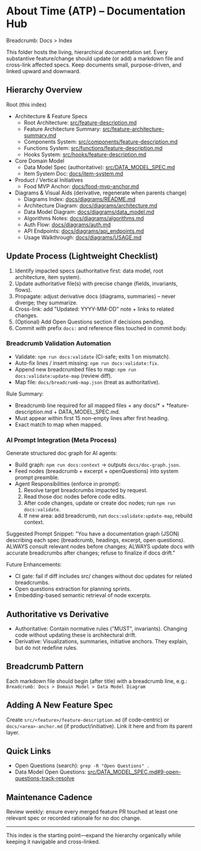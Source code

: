 # About Time (ATP) – Documentation Hub

Breadcrumb: Docs > Index

This folder hosts the living, hierarchical documentation set. Every substantive feature/change should update (or add) a markdown file and cross-link affected specs. Keep documents small, purpose-driven, and linked upward and downward.

## Hierarchy Overview

Root (this index)
- Architecture & Feature Specs
  - Root Architecture: [src/feature-description.md](../src/feature-description.md)
  - Feature Architecture Summary: [src/feature-architecture-summary.md](../src/feature-architecture-summary.md)
  - Components System: [src/components/feature-description.md](../src/components/feature-description.md)
  - Functions System: [src/functions/feature-description.md](../src/functions/feature-description.md)
  - Hooks System: [src/hooks/feature-description.md](../src/hooks/feature-description.md)
- Core Domain Model
  - Data Model Spec (authoritative): [src/DATA_MODEL_SPEC.md](../src/DATA_MODEL_SPEC.md)
  - Item System Doc: [docs/item-system.md](./item-system.md)
- Product / Vertical Initiatives
  - Food MVP Anchor: [docs/food-mvp-anchor.md](./food-mvp-anchor.md)
- Diagrams & Visual Aids (derivative, regenerate when parents change)
  - Diagrams Index: [docs/diagrams/README.md](./diagrams/README.md)
  - Architecture Diagram: [docs/diagrams/architecture.md](./diagrams/architecture.md)
  - Data Model Diagram: [docs/diagrams/data_model.md](./diagrams/data_model.md)
  - Algorithms Notes: [docs/diagrams/algorithms.md](./diagrams/algorithms.md)
  - Auth Flow: [docs/diagrams/auth.md](./diagrams/auth.md)
  - API Endpoints: [docs/diagrams/api_endpoints.md](./diagrams/api_endpoints.md)
  - Usage Walkthrough: [docs/diagrams/USAGE.md](./diagrams/USAGE.md)

## Update Process (Lightweight Checklist)
1. Identify impacted specs (authoritative first: data model, root architecture, item system).
2. Update authoritative file(s) with precise change (fields, invariants, flows).
3. Propagate: adjust derivative docs (diagrams, summaries) – never diverge; they summarize.
4. Cross-link: add "Updated: YYYY-MM-DD" note + links to related changes.
5. (Optional) Add Open Questions section if decisions pending.
6. Commit with prefix `docs:` and reference files touched in commit body.

### Breadcrumb Validation Automation
- Validate: `npm run docs:validate` (CI-safe; exits 1 on mismatch).
- Auto-fix lines / insert missing: `npm run docs:validate:fix`.
- Append new breadcrumbed files to map: `npm run docs:validate:update-map` (review diff).
- Map file: `docs/breadcrumb-map.json` (treat as authoritative).

Rule Summary:
- Breadcrumb line required for all mapped files + any docs/* + *feature-description.md + DATA_MODEL_SPEC.md.
- Must appear within first 15 non-empty lines after first heading.
- Exact match to map when mapped.

### AI Prompt Integration (Meta Process)
Generate structured doc graph for AI agents:
- Build graph: `npm run docs:context` -> outputs `docs/doc-graph.json`.
- Feed nodes (breadcrumb + excerpt + openQuestions) into system prompt preamble.
- Agent Responsibilities (enforce in prompt):
  1. Resolve target breadcrumbs impacted by request.
  2. Read those doc nodes before code edits.
  3. After code changes, update or create doc nodes; run `npm run docs:validate`.
  4. If new area: add breadcrumb, run `docs:validate:update-map`, rebuild context.

Suggested Prompt Snippet:
"You have a documentation graph (JSON) describing each spec (breadcrumb, headings, excerpt, open questions). ALWAYS consult relevant nodes before changes; ALWAYS update docs with accurate breadcrumbs after changes; refuse to finalize if docs drift."

Future Enhancements:
- CI gate: fail if diff includes src/ changes without doc updates for related breadcrumbs.
- Open questions extraction for planning sprints.
- Embedding-based semantic retrieval of node excerpts.

## Authoritative vs Derivative
- Authoritative: Contain normative rules ("MUST", invariants). Changing code without updating these is architectural drift.
- Derivative: Visualizations, summaries, initiative anchors. They explain, but do not redefine rules.

## Breadcrumb Pattern
Each markdown file should begin (after title) with a breadcrumb line, e.g.:
`Breadcrumb: Docs > Domain Model > Data Model Diagram`

## Adding A New Feature Spec
Create `src/<feature>/feature-description.md` (if code-centric) or `docs/<area>-anchor.md` (if product/initiative). Link it here and from its parent layer.

## Quick Links
- Open Questions (search): `grep -R "Open Questions" .`
- Data Model Open Questions: [src/DATA_MODEL_SPEC.md#9-open-questions-track-resolve](../src/DATA_MODEL_SPEC.md#9-open-questions-track-resolve)

## Maintenance Cadence
Review weekly: ensure every merged feature PR touched at least one relevant spec or recorded rationale for no doc change.

---
This index is the starting point—expand the hierarchy organically while keeping it navigable and cross-linked.
